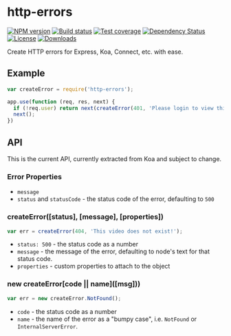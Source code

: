 
# http-errors

[![NPM version][npm-image]][npm-url]
[![Build status][travis-image]][travis-url]
[![Test coverage][coveralls-image]][coveralls-url]
[![Dependency Status][david-image]][david-url]
[![License][license-image]][license-url]
[![Downloads][downloads-image]][downloads-url]

Create HTTP errors for Express, Koa, Connect, etc. with ease.

## Example

```js
var createError = require('http-errors');

app.use(function (req, res, next) {
  if (!req.user) return next(createError(401, 'Please login to view this page.'));
  next();
})
```

## API

This is the current API, currently extracted from Koa and subject to change.

### Error Properties

- `message`
- `status` and `statusCode` - the status code of the error, defaulting to `500`

### createError([status], [message], [properties])

```js
var err = createError(404, 'This video does not exist!');
```

- `status: 500` - the status code as a number
- `message` - the message of the error, defaulting to node's text for that status code.
- `properties` - custom properties to attach to the object

### new createError\[code || name\](\[msg]\))

```js
var err = new createError.NotFound();
```

- `code` - the status code as a number
- `name` - the name of the error as a "bumpy case", i.e. `NotFound` or `InternalServerError`.

[npm-image]: https://img.shields.io/npm/v/http-errors.svg?style=flat-square
[npm-url]: https://npmjs.org/package/http-errors
[travis-image]: https://img.shields.io/travis/jshttp/http-errors.svg?style=flat-square
[travis-url]: https://travis-ci.org/jshttp/http-errors
[coveralls-image]: https://img.shields.io/coveralls/jshttp/http-errors.svg?style=flat-square
[coveralls-url]: https://coveralls.io/r/jshttp/http-errors?branch=master
[david-image]: http://img.shields.io/david/jshttp/http-errors.svg?style=flat-square
[david-url]: https://david-dm.org/jshttp/http-errors
[license-image]: http://img.shields.io/npm/l/http-errors.svg?style=flat-square
[license-url]: LICENSE
[downloads-image]: http://img.shields.io/npm/dm/http-errors.svg?style=flat-square
[downloads-url]: https://npmjs.org/package/http-errors
